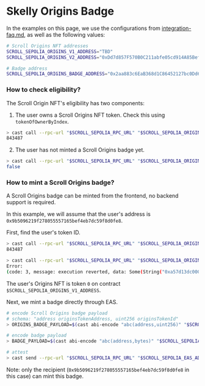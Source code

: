 # Skelly Origins Badge

In the examples on this page, we use the configurations from [integration-faq.md](./integration-faq.md), as well as the following values:

```bash
# Scroll Origins NFT addresses
SCROLL_SEPOLIA_ORIGINS_V1_ADDRESS="TBD"
SCROLL_SEPOLIA_ORIGINS_V2_ADDRESS="0xDd7d857F570B0C211abfe05cd914A85BefEC2464"

# Badge address
SCROLL_SEPOLIA_ORIGINS_BADGE_ADDRESS="0x2aa883c6EaB368d1C86452127bc0Dd6c887a1F44"
```


### How to check eligibility?

The Scroll Origin NFT's eligibility has two components:

1. The user owns a Scroll Origins NFT token. Check this using `tokenOfOwnerByIndex`.

```bash
> cast call --rpc-url "$SCROLL_SEPOLIA_RPC_URL" "$SCROLL_SEPOLIA_ORIGINS_V1_ADDRESS" "tokenOfOwnerByIndex(address,uint256)(uint256)" 0x9b5096219f278055557165bef4eb7dc59f8d0fe8 0
843487
```

2. The user has not minted a Scroll Origins badge yet.

```bash
> cast call --rpc-url "$SCROLL_SEPOLIA_RPC_URL" "$SCROLL_SEPOLIA_ORIGINS_BADGE_ADDRESS" "hasBadge(address)(bool)" "0xF138EdC6038C237e94450bcc9a7085a7b213cAf0"
false
```


### How to mint a Scroll Origins badge?

A Scroll Origins badge can be minted from the frontend, no backend support is required.

In this example, we will assume that the user's address is `0x9b5096219f278055557165bef4eb7dc59f8d0fe8`.

First, find the user's token ID.

```bash
> cast call --rpc-url "$SCROLL_SEPOLIA_RPC_URL" "$SCROLL_SEPOLIA_ORIGINS_V1_ADDRESS" "tokenOfOwnerByIndex(address,uint256)(uint256)" 0x9b5096219f278055557165bef4eb7dc59f8d0fe8 0
843487

> cast call --rpc-url "$SCROLL_SEPOLIA_RPC_URL" "$SCROLL_SEPOLIA_ORIGINS_V2_ADDRESS" "tokenOfOwnerByIndex(address,uint256)(uint256)" 0x9b5096219f278055557165bef4eb7dc59f8d0fe8 0
Error:
(code: 3, message: execution reverted, data: Some(String("0xa57d13dc0000000000000000000000009b5096219f278055557165bef4eb7dc59f8d0fe80000000000000000000000000000000000000000000000000000000000000000")))
```

The user's Origins NFT is token `0` on contract `$SCROLL_SEPOLIA_ORIGINS_V1_ADDRESS`.

Next, we mint a badge directly through EAS.

```bash
# encode Scroll Origins badge payload
# schema: "address originsTokenAddress, uint256 originsTokenId"
> ORIGINS_BADGE_PAYLOAD=$(cast abi-encode "abc(address,uint256)" "$SCROLL_SEPOLIA_ORIGINS_V1_ADDRESS" "843487")

# encode badge payload
> BADGE_PAYLOAD=$(cast abi-encode "abc(address,bytes)" "$SCROLL_SEPOLIA_ORIGINS_BADGE_ADDRESS" "$ORIGINS_BADGE_PAYLOAD")

# attest
> cast send --rpc-url "$SCROLL_SEPOLIA_RPC_URL" "$SCROLL_SEPOLIA_EAS_ADDRESS" "attest((bytes32,(address,uint64,bool,bytes32,bytes,uint256)))" "($SCROLL_SEPOLIA_BADGE_SCHEMA,(0x9b5096219f278055557165bef4eb7dc59f8d0fe8,0,false,0x0000000000000000000000000000000000000000000000000000000000000000,$BADGE_PAYLOAD,0))" --private-key "$SCROLL_SEPOLIA_PRIVATE_KEY"
```

Note: only the recipient (`0x9b5096219f278055557165bef4eb7dc59f8d0fe8` in this case) can mint this badge.
